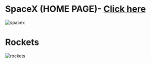 # SpaceX (HOME PAGE)- <a href ="https://spacec-clone-web.netlify.app/" target=”_blank” >Click here</a>

<img src="https://github.com/Reshavji/Reshav-Frontend-Developer/blob/main/Images/It%E2%80%99s%20Home%20Page.gif" alt="spacex" />

# Rockets 
<img src = "https://github.com/Reshavji/Reshav-Frontend-Developer/blob/main/Images/Rockets.gif" alt="rockets" />
